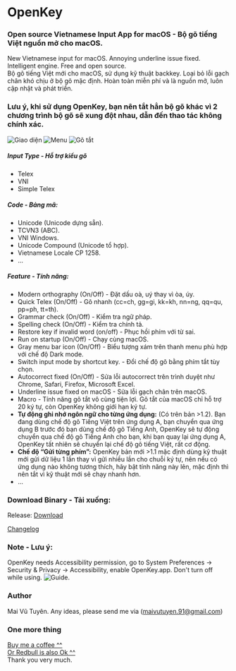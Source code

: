 # OpenKey
### Open source Vietnamese Input App for macOS - Bộ gõ tiếng Việt nguồn mở cho macOS.
New Vietnamese input for macOS. Annoying underline issue fixed. Intelligent engine. Free and open source.  
Bộ gõ tiếng Việt mới cho macOS, sử dụng kỹ thuật backkey. Loại bỏ lỗi gạch chân khó chịu ở bộ gõ mặc định. Hoàn toàn miễn phí và là nguồn mở, luôn cập nhật và phát triển.

### Lưu ý, khi sử dụng OpenKey, bạn nên tắt hẳn bộ gõ khác vì 2 chương trình bộ gõ sẽ xung đột nhau, dẫn đến thao tác không chính xác.

![Giao diện](https://github.com/tuyenvm/OpenKey/raw/master/Images/screenshot1.2.png "Main UI")
![Menu](https://github.com/tuyenvm/OpenKey/raw/master/Images/screenshot2.1.png "Menu bar")
![Gõ tắt](https://github.com/tuyenvm/OpenKey/raw/master/Images/screenshot4.png "Macro")

##### Input Type - Hỗ trợ kiểu gõ
- Telex
- VNI
- Simple Telex

##### Code - Bảng mã:
- Unicode (Unicode dựng sẵn).
- TCVN3 (ABC).
- VNI Windows.
- Unicode Compound (Unicode tổ hợp).
- Vietnamese Locale CP 1258.
- ...

##### Feature - Tính năng:
- Modern orthography (On/Off) - Đặt dấu oà, uý thay vì òa, úy.
- Quick Telex (On/Off) - Gõ nhanh (cc=ch, gg=gi, kk=kh, nn=ng, qq=qu, pp=ph, tt=th).
- Grammar check (On/Off) - Kiểm tra ngữ pháp.
- Spelling check (On/Off) - Kiểm tra chính tả.
- Restore key if invalid word (on/off) - Phục hồi phím với từ sai.
- Run on startup (On/Off) - Chạy cùng macOS.
- Gray menu bar icon (On/Off) - Biểu tượng xám trên thanh menu phù hợp với chế độ Dark mode.
- Switch input mode by shortcut key. - Đổi chế độ gõ bằng phím tắt tùy chọn.
- Autocorrect fixed (On/Off) - Sửa lỗi autocorrect trên trình duyệt như Chrome, Safari, Firefox, Microsoft Excel.
- Underline issue fixed on macOS - Sửa lỗi gạch chân trên macOS.
- Macro - Tính năng gõ tắt vô cùng tiện lợi. Gõ tắt của macOS chỉ hỗ trợ 20 ký tự, còn OpenKey không giới hạn ký tự.
- **Tự động ghi nhớ ngôn ngữ cho từng ứng dụng:** (Có trên bản >1.2). Bạn đang dùng chế độ gõ Tiếng Việt trên ứng dụng A, bạn chuyển qua ứng dụng B trước đó bạn dùng chế độ gõ Tiếng Anh, OpenKey sẽ tự động chuyển qua chế độ gõ Tiếng Anh cho bạn, khi bạn quay lại ứng dụng A, OpenKey tất nhiên sẽ chuyển lại chế độ gõ tiếng Việt, rất cơ động.
- **Chế độ “Gửi từng phím”:** OpenKey bản mới >1.1 mặc định dùng kỹ thuật mới gửi dữ liệu 1 lần thay vì gửi nhiều lần cho chuỗi ký tự, nên nếu có ứng dụng nào không tương thích, hãy bật tính năng này lên, mặc định thì nên tắt vì kỹ thuật mới sẽ chạy nhanh hơn.
- ...

### Download Binary - Tải xuống: 
Release: [Download](https://github.com/tuyenvm/OpenKey/releases)

[Changelog](https://github.com/tuyenvm/OpenKey/blob/master/CHANGELOG.md)

### Note - Lưu ý:
OpenKey needs Accessibility permission, go to System Preferences -> Security & Privacy -> Accessibility, enable OpenKey.app. Don't turn off while using.
![Guide](https://github.com/tuyenvm/OpenKey/raw/master/Images/screenshot3.png "Accessibility").

### Author
Mai Vũ Tuyên.
Any ideas, please send me via (maivutuyen.91@gmail.com)

### One more thing
[Buy me a coffee ^^](https://tuyenvm.github.io)  
[Or Redbull is also Ok ^^](https://paypal.me/tuyenmai)  
Thank you very much.